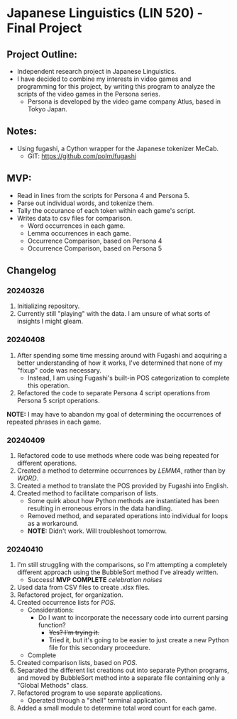 # Japanese Linguistics (LIN 520) - Final Project


## Project Outline:
- Independent research project in Japanese Linguistics.
- I have decided to combine my interests in video games and programming for this project, by writing this program to analyze the scripts of the video games in the Persona series.
    - Persona is developed by the video game company Atlus, based in Tokyo Japan.


## Notes:
- Using fugashi, a Cython wrapper for the Japanese tokenizer MeCab.
    - GIT: https://github.com/polm/fugashi


## MVP:
- Read in lines from the scripts for Persona 4 and Persona 5.
- Parse out individual words, and tokenize them.
- Tally the occurance of each token within each game's script.
- Writes data to csv files for comparison.
    - Word occurrences in each game.
    - Lemma occurrences in each game.
    - Occurrence Comparison, based on Persona 4
    - Occurrence Comparison, based on Persona 5


## Changelog

### 20240326
1) Initializing repository.
2) Currently still "playing" with the data. I am unsure of what sorts of insights I might gleam.


### 20240408
1) After spending some time messing around with Fugashi and acquiring a better understanding of how it works, I've determined that none of my "fixup" code was necessary.
    - Instead, I am using Fugashi's built-in POS categorization to complete this operation.
2) Refactored the code to separate Persona 4 script operations from Persona 5 script operations.

**NOTE:** I may have to abandon my goal of determining the occurrences of repeated phrases in each game.


### 20240409
1) Refactored code to use methods where code was being repeated for different operations.
2) Created a method to determine occurrences by *LEMMA*, rather than by *WORD*.
3) Created a method to translate the POS provided by Fugashi into English.
4) Created method to facilitate comparison of lists.
    - Some quirk about how Python methods are instantiated has been resulting in erroneous errors in the data handling.
    - Removed method, and separated operations into individual for loops as a workaround.
    - **NOTE:** Didn't work. Will troubleshoot tomorrow.

### 20240410
1) I'm still struggling with the comparisons, so I'm attempting a completely different approach using the BubbleSort method I've already written.
    - Success! **MVP COMPLETE** *celebration noises*
2) Used data from CSV files to create .xlsx files.
3) Refactored project, for organization.
4) Created occurrence lists for *POS*.
    - Considerations:
        - Do I want to incorporate the necessary code into current parsing function?
            - ~~Yes? I'm trying it.~~
            - Tried it, but it's going to be easier to just create a new Python file for this secondary proceedure.
    - Complete
5) Created comparison lists, based on *POS*.
6) Separated the different list creations out into separate Python programs, and moved by BubbleSort method into a separate file containing only a "Global Methods" class.
7) Refactored program to use separate applications.
    - Operated through a "shell" terminal application.
8) Added a small module to determine total word count for each game.